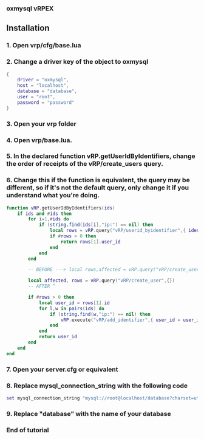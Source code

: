 ### oxmysql vRPEX

## Installation

### 1. Open **vrp/cfg/base.lua**
### 2. Change a **driver** key of the object to **oxmysql**

```lua
{
	driver = "oxmysql",
	host = "localhost",
	database = "database",
	user = "root",
	password = "password"
}
```

### 3. Open your vrp folder
### 4. Open **vrp/base.lua**.
### 5. In the declared function vRP.getUserIdByIdentifiers, change the order of receipts of the vRP/create_users query.
### 6. Change this if the function is equivalent, the query may be different, so if it's not the default query, only change it if you understand what you're doing.

```lua
function vRP.getUserIdByIdentifiers(ids)
	if ids and #ids then
		for i=1,#ids do
			if (string.find(ids[i],"ip:") == nil) then
				local rows = vRP.query("vRP/userid_byidentifier",{ identifier = ids[i] })
				if #rows > 0 then
					return rows[1].user_id
				end
			end
		end

		-- BEFORE ---> local rows,affected = vRP.query("vRP/create_user",{})

		local affected, rows = vRP.query("vRP/create_user",{})
		-- AFTER ^

		if #rows > 0 then
			local user_id = rows[1].id
			for l,w in pairs(ids) do
				if (string.find(w,"ip:") == nil) then
					vRP.execute("vRP/add_identifier",{ user_id = user_id, identifier = w })
				end
			end
			return user_id
		end
	end
end
```

### 7. Open your server.cfg or equivalent
### 8. Replace mysql_connection_string with the following code

```lua
set mysql_connection_string "mysql://root@localhost/database?charset=utf8mb4"
```

### 9. Replace "database" with the name of your database

### End of tutorial